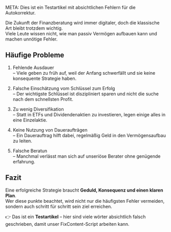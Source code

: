 META: Dies ist ein Testartikel mit absichtlichen Fehlern für die Autokorrektur.

Die Zukunft der Finanzberatung wird immer digitaler, doch die klassische Art bleibt trotzdem wichtig.  
Viele Leute wissen nicht, wie man passiv Vermögen aufbauen kann und machen unnötige Fehler.

## Häufige Probleme

1. Fehlende Ausdauer  
   – Viele geben zu früh auf, weil der Anfang schwerfällt und sie keine konsequente Strategie haben.

2. Falsche Einschätzung vom Schlüssel zum Erfolg  
   – Der wichtigste Schlüssel ist diszipliniert sparen und nicht die suche nach dem schnellsten Profit.

3. Zu wenig Diversifikation  
   – Statt in ETFs und Dividendenaktien zu investieren, legen einige alles in eine Einzelaktie.

4. Keine Nutzung von Daueraufträgen  
   – Ein Dauerauftrag hilft dabei, regelmäßig Geld in den Vermögensaufbau zu leiten.

5. Falsche Beratun  
   – Manchmal verlässt man sich auf unseriöse Berater ohne genügende erfahrung.

## Fazit

Eine erfolgreiche Strategie braucht **Geduld, Konsequenz und einen klaren Plan**.  
Wer diese punkte beachtet, wird nicht nur die häufigsten Fehler vermeiden, sondern auch schritt für schritt sein ziel erreichen.

👉 Das ist ein **Testartikel** – hier sind viele wörter absichtlich falsch geschrieben, damit unser FixContent-Script arbeiten kann.
